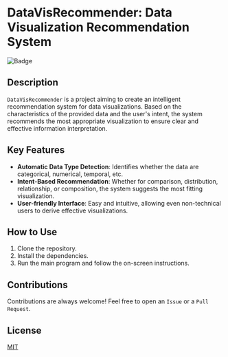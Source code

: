 # DataVisRecommender: Data Visualization Recommendation System

![Badge](https://img.shields.io/badge/DataVisRecommender-v0.0.0-green)

## Description

`DataVisRecommender` is a project aiming to create an intelligent recommendation system for data visualizations. Based on the characteristics of the provided data and the user's intent, the system recommends the most appropriate visualization to ensure clear and effective information interpretation.

## Key Features

- **Automatic Data Type Detection**: Identifies whether the data are categorical, numerical, temporal, etc.
- **Intent-Based Recommendation**: Whether for comparison, distribution, relationship, or composition, the system suggests the most fitting visualization.
- **User-friendly Interface**: Easy and intuitive, allowing even non-technical users to derive effective visualizations.

## How to Use

1. Clone the repository.
2. Install the dependencies.
3. Run the main program and follow the on-screen instructions.

## Contributions

Contributions are always welcome! Feel free to open an `Issue` or a `Pull Request`.

## License

[MIT](LICENSE)

